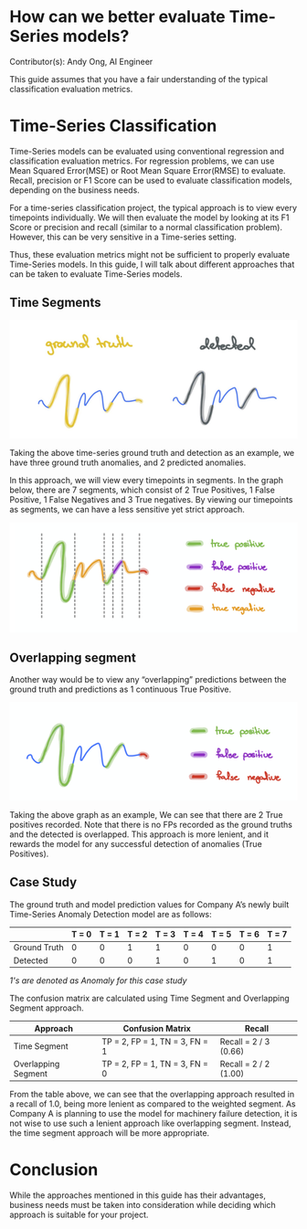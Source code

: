 # How can we better evaluate Time-Series models?

Contributor(s): Andy Ong, AI Engineer


This guide assumes that you have a fair understanding of the typical classification evaluation metrics.

# Time-Series Classification


Time-Series models can be evaluated using conventional regression and classification evaluation metrics. For regression problems, we can use Mean Squared Error(MSE) or Root Mean Square Error(RMSE) to evaluate. Recall, precision or F1 Score can be used to evaluate classification models, depending on the business needs. 

For a time-series classification project, the typical approach is to view every timepoints individually. We will then evaluate the model by looking at its F1 Score or precision and recall (similar to a normal classification problem). However, this can be very sensitive in a Time-series setting.

Thus, these evaluation metrics might not be sufficient to properly evaluate Time-Series models. In this guide, I will talk about different approaches that can be taken to evaluate Time-Series models.

## Time Segments

![Groundtruth and Detected graph](../assets/images/diagrams/groundtruth-and-detected.png)

Taking the above time-series ground truth and detection as an example, we have three ground truth anomalies, and 2 predicted anomalies.

In this approach, we will view every timepoints in segments. In the graph below, there are 7 segments, which consist of 2 True Positives, 1 False Positive, 1 False Negatives and 3 True negatives. By viewing our timepoints as segments, we can have a less sensitive yet strict approach.

![Time Segment graph](../assets/images/diagrams/time-segmented-graph.png)
    
## Overlapping segment

Another way would be to view any “overlapping” predictions between the ground truth and predictions as 1 continuous True Positive.

![Overlapped Segment graph](../assets/images/diagrams/overlapped-segment-graph.png)

Taking the above graph as an example, We can see that there are 2 True positives recorded. Note that there is no FPs recorded as the ground truths and the detected is overlapped. This approach is more lenient, and it rewards the model for any successful detection of anomalies (True Positives).

## Case Study

The ground truth and model prediction values for Company A’s newly built Time-Series Anomaly Detection model are as follows:

|              | T = 0 | T = 1 | T = 2 | T = 3 | T = 4 | T = 5 | T = 6 | T = 7 |
|--------------|------ |------ |------ |------ |------ |------ |------ |------ |
| Ground Truth |   0   |   0   |   1   |   1   |   0   |   0   |   0   |   1   | 
| Detected     |   0   |   0   |   0   |   1   |   0   |   1   |   0   |   1   |

*1's are denoted as Anomaly for this case study*

The confusion matrix are calculated using Time Segment and Overlapping Segment approach.

| Approach     | Confusion Matrix                      | Recall                |
|--------------|---------------------------------------|---------------------- |
| Time Segment | TP = 2, FP = 1, TN = 3, FN = 1        | Recall = 2 / 3 (0.66) |
| Overlapping Segment | TP = 2, FP = 1, TN = 3, FN = 0 | Recall = 2 / 2 (1.00) |

From the table above, we can see that the overlapping approach resulted in a recall of 1.0, being more lenient as compared to the weighted segment. As Company A is planning to use the model for machinery failure detection, it is not wise to use such a lenient approach like overlapping segment. Instead, the time segment approach will be more appropriate. 

# Conclusion

While the approaches mentioned in this guide has their advantages, business needs must be taken into consideration while deciding which approach is suitable for your project. 
